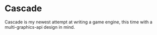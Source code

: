 # Cascade
Cascade is my newest attempt at writing a game engine, this time with a multi-graphics-api design in mind.
